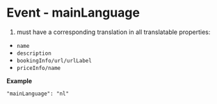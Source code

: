 ---
---

# Event - mainLanguage

1. must have a corresponding translation in all translatable properties:
  * `name`
  * `description`
  * `bookingInfo/url/urlLabel`
  * `priceInfo/name`


**Example**

```
"mainLanguage": "nl"
```
